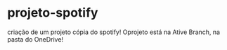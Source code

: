 # projeto-spotify
criação de um projeto cópia do spotify!
Oprojeto está na Ative Branch, na pasta do OneDrive!
